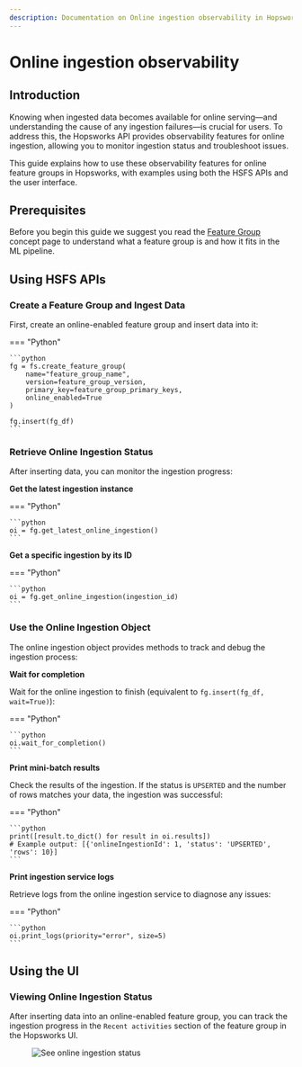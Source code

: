 ```yaml
---
description: Documentation on Online ingestion observability in Hopsworks.
---
```


# Online ingestion observability

## Introduction

Knowing when ingested data becomes available for online serving—and understanding the cause of any ingestion failures—is crucial for users. To address this, the Hopsworks API provides observability features for online ingestion, allowing you to monitor ingestion status and troubleshoot issues.

This guide explains how to use these observability features for online feature groups in Hopsworks, with examples using both the HSFS APIs and the user interface.

## Prerequisites

Before you begin this guide we suggest you read the [Feature Group](../../../concepts/fs/feature_group/fg_overview.md) concept page to understand what a feature group is and how it fits in the ML pipeline.

## Using HSFS APIs

### Create a Feature Group and Ingest Data

First, create an online-enabled feature group and insert data into it:

=== "Python"

    ```python
    fg = fs.create_feature_group(
        name="feature_group_name",
        version=feature_group_version,
        primary_key=feature_group_primary_keys,
        online_enabled=True
    )

    fg.insert(fg_df)
    ```

### Retrieve Online Ingestion Status

After inserting data, you can monitor the ingestion progress:

**Get the latest ingestion instance**

=== "Python"

    ```python
    oi = fg.get_latest_online_ingestion()
    ```

**Get a specific ingestion by its ID**

=== "Python"

    ```python
    oi = fg.get_online_ingestion(ingestion_id)
    ```

### Use the Online Ingestion Object

The online ingestion object provides methods to track and debug the ingestion process:

**Wait for completion**

Wait for the online ingestion to finish (equivalent to `fg.insert(fg_df, wait=True)`):

=== "Python"

    ```python
    oi.wait_for_completion()
    ```

**Print mini-batch results**

Check the results of the ingestion. If the status is `UPSERTED` and the number of rows matches your data, the ingestion was successful:

=== "Python"

    ```python
    print([result.to_dict() for result in oi.results])
    # Example output: [{'onlineIngestionId': 1, 'status': 'UPSERTED', 'rows': 10}]
    ```

**Print ingestion service logs**

Retrieve logs from the online ingestion service to diagnose any issues:

=== "Python"

    ```python
    oi.print_logs(priority="error", size=5)
    ```

## Using the UI

### Viewing Online Ingestion Status

After inserting data into an online-enabled feature group, you can track the ingestion progress in the `Recent activities` section of the feature group in the Hopsworks UI.

<p align="center">
  <figure>
    <img src="../../../../assets/images/guides/feature_group/online_ingestion.png" alt="See online ingestion status">
  </figure>
</p>
